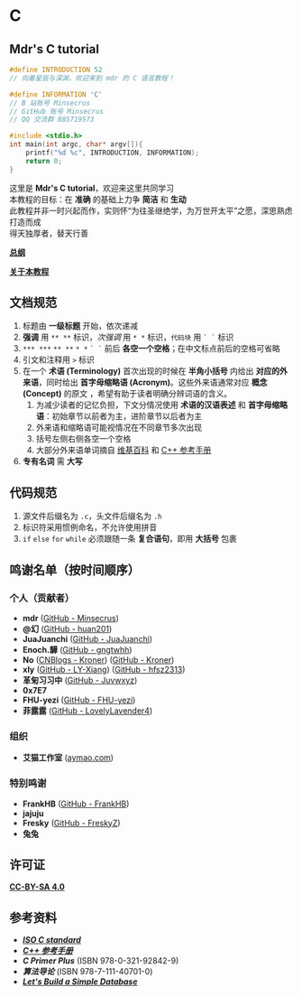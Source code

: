 # C

## Mdr's C tutorial

```c
#define INTRODUCTION 52
// 向着星辰与深渊，欢迎来到 mdr 的 C 语言教程！

#define INFORMATION 'C'
// B 站账号 Minsecrus
// GitHub 账号 Minsecrus
// QQ 交流群 885719573

#include <stdio.h>
int main(int argc, char* argv[]){
    printf("%d %c", INTRODUCTION, INFORMATION);
    return 0;
}
```

这里是 **Mdr's C tutorial**，欢迎来这里共同学习  
本教程的目标：在 **准确** 的基础上力争 **简洁** 和 **生动**  
此教程并非一时兴起而作，实则怀“为往圣继绝学，为万世开太平”之愿，深思熟虑打造而成  
得天独厚者，替天行善

[**总纲**](/教程/总纲.md)

[**关于本教程**](/About.md)

## 文档规范

1. 标题由 **一级标题** 开始，依次递减
2. **强调** 用 `** **` 标识，*次强调* 用 `* *` 标识，`代码块` 用 `` ` ` `` 标识
3. `*** ***` `** **` `* *` `` ` ` `` 前后 **各空一个空格**；在中文标点前后的空格可省略
4. 引文和注释用 `>` 标识
5. 在一个 **术语 (Terminology)** 首次出现的时候在 **半角小括号** 内给出 **对应的外来语**，同时给出 **首字母缩略语 (Acronym)**。这些外来语通常对应 **概念 (Concept)** 的原文 ，希望有助于读者明确分辨词语的含义。
   1. 为减少读者的记忆负担，下文分情况使用 **术语的汉语表述** 和 **首字母缩略语**：初始章节以前者为主，进阶章节以后者为主
   2. 外来语和缩略语可能视情况在不同章节多次出现
   3. 括号左侧右侧各空一个空格
   4. 大部分外来语单词摘自 [维基百科](https://zh.wikipedia.org) 和 [C++ 参考手册](https://en.cppreference.com/)
6. **专有名词** 需 **大写**

## 代码规范

1. 源文件后缀名为 `.c`，头文件后缀名为 `.h`
2. 标识符采用惯例命名，不允许使用拼音
3. `if` `else` `for` `while` 必须跟随一条 **复合语句**，即用 **大括号** 包裹

## 鸣谢名单（按时间顺序）

### 个人（贡献者）

+ **mdr** ([GitHub - Minsecrus](https://github.com/Minsecrus))
+ **@幻** ([GitHub - huan201](https://github.com/huan201))
+ **JuaJuanchi** ([GitHub - JuaJuanchi](https://github.com/Jua-Juanchi))
+ **Enoch.驊** ([GitHub - gngtwhh](https://github.com/gngtwhh))
+ **No** ([CNBlogs - Kroner](https://www.cnblogs.com/Kroner)) ([GitHub - Kroner](https://github.com/Kroner))
+ **xly** ([GitHub - LY-Xiang](https://github.com/LY-Xiang)) ([GitHub - hfsz2313](https://github.com/hfsz2313))
+ **革匊习习中** ([GitHub - Juvwxyz](https://github.com/Juvwxyz))
+ **0x7E7**
+ **FHU-yezi** ([GitHub - FHU-yezi](https://github.com/FHU-yezi))
+ **菲露露** ([GitHub - LovelyLavender4](https://github.com/lovelylavender4))

### 组织

+ **艾猫工作室** ([aymao.com](https://www.aymao.com/))

### 特别鸣谢

+ **FrankHB** ([GitHub - FrankHB](https://github.com/FrankHB))
+ **jajuju**
+ **Fresky** ([GitHub - FreskyZ](https://github.com/freskyz))
+ **兔兔**

## 许可证

[**CC-BY-SA 4.0**](/LICENSE)

## 参考资料

+ [***ISO C standard***](https://open-std.org/JTC1/SC22/WG14/)
+ [***C++ 参考手册***](https://zh.cppreference.com/w/c/language)
+ ***C Primer Plus*** (ISBN 978-0-321-92842-9)
+ ***算法导论*** (ISBN 978-7-111-40701-0)
+ [***Let's Build a Simple Database***](https://cstack.github.io/db_tutorial/)
